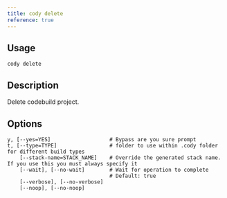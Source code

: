 ```yaml
---
title: cody delete
reference: true
---
```


## Usage

    cody delete

## Description

Delete codebuild project.


## Options

```
y, [--yes=YES]                   # Bypass are you sure prompt
t, [--type=TYPE]                 # folder to use within .cody folder for different build types
    [--stack-name=STACK_NAME]    # Override the generated stack name. If you use this you must always specify it
    [--wait], [--no-wait]        # Wait for operation to complete
                                 # Default: true
    [--verbose], [--no-verbose]  
    [--noop], [--no-noop]        
```

